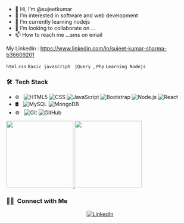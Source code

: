 - 👋 Hi, I’m @sujeetkumar 
- 👀 I’m interested in software and web development
- 🌱 I’m currently learning nodejs
- 💞️ I’m looking to collaborate on ...
- 📫 How to reach me ...sms on email 

My Linkedin : https://www.linkedin.com/in/sujeet-kumar-sharma-b36609201
<!---
getsettalk/getsettalk is a ✨ special ✨ repository because its `README.md` (this file) appears on your GitHub profile.
You can click the Preview link to take a look at your changes.
--->

`html` `css` `Basic javascript ` `jQuery `, `Php` `Learning Nodejs`


<h3> 🛠 &nbsp;Tech Stack</h3>


- 🌐 &nbsp;
  ![HTML5](https://img.shields.io/badge/-HTML5-333333?style=flat&logo=HTML5)
  ![CSS](https://img.shields.io/badge/-CSS-333333?style=flat&logo=CSS3&logoColor=1572B6)
  ![JavaScript](https://img.shields.io/badge/-JavaScript-333333?style=flat&logo=javascript)
  ![Bootstrap](https://img.shields.io/badge/-Bootstrap-333333?style=flat&logo=bootstrap&logoColor=563D7C)
  ![Node.js](https://img.shields.io/badge/-Node.js-333333?style=flat&logo=node.js)
  ![React](https://img.shields.io/badge/-React-333333?style=flat&logo=react)
- 🛢 &nbsp;
  ![MySQL](https://img.shields.io/badge/-MySQL-333333?style=flat&logo=mysql)
  ![MongoDB](https://img.shields.io/badge/-MongoDB-333333?style=flat&logo=mongodb)
- ⚙️ &nbsp;
  ![Git](https://img.shields.io/badge/-Git-333333?style=flat&logo=git)
  ![GitHub](https://img.shields.io/badge/-GitHub-333333?style=flat&logo=github)


<a href="https://github.com/getsettalk">
  <img height="180em" src="https://github-readme-stats.vercel.app/api?username=getsettalk&theme=buefy&show_icons=true" />
  <img height="180em" src="https://github-readme-stats.vercel.app/api/top-langs/?username=getsettalk&theme=buefy&layout=compact" />
</a>

<h3> 🤝🏻 &nbsp;Connect with Me </h3>

<p align="center">
<a href="ttps://www.linkedin.com/in/sujeet-kumar-sharma-b36609201"><img alt="LinkedIn" src="https://img.shields.io/badge/LinkedIn-Sujeet%20kumar%20sharma-blue?style=flat-square&logo=linkedin"></a>
  </p>
